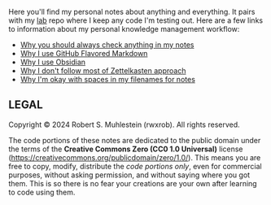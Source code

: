 Here you'll find my personal notes about anything and everything. It pairs with my [lab](https://github.com/rwxrob/lab) repo where I keep any code I'm testing out. Here are a few links to information about my personal knowledge management workflow:

* [Why you should always check anything in my notes](Knowledge%20management/Why%20you%20should%20always%20check%20anything%20in%20my%20notes.md)
*  [Why I use GitHub Flavored Markdown](Knowledge%20management/Why%20I%20use%20GitHub%20Flavored%20Markdown.md)
* [Why I use Obsidian](Knowledge%20management/Why%20I%20use%20Obsidian.md)
* [Why I don't follow most of Zettelkasten approach](Knowledge%20management/Why%20I%20don't%20follow%20most%20of%20Zettelkasten%20approach.md)
* [Why I'm okay with spaces in my filenames for notes](Knowledge%20management/Why%20I'm%20okay%20with%20spaces%20in%20my%20filenames%20for%20notes.md)

## LEGAL

Copyright © 2024 Robert S. Muhlestein (rwxrob). All rights reserved.

The code portions of these notes are dedicated to the public domain under the terms of the **Creative Commons Zero (CC0 1.0 Universal)** license (https://creativecommons.org/publicdomain/zero/1.0/). This means you are free to copy, modify, distribute the _code portions only_, even for commercial purposes, without asking permission, and without saying where you got them. This is so there is no fear your creations are your own after learning to code using them.